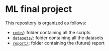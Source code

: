# ML final project

This repository is organized as follows:

- [`code/`](code/): folder containing all the scripts
- [`datasets/`](datasets/): folder containing all the datasets
- [`report/`](report/): folder containing the (future) report
